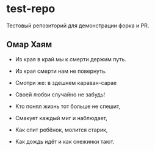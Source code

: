 # test-repo

Тестовый репозиторий для демонстрации форка и PR.

## Омар Хаям

- Из края в край мы к смерти держим путь.<br>
- Из края смерти нам не повернуть.<br>
- Смотри же: в здешнем караван-сарае<br>
- Своей любви случайно не забудь!

- Кто понял жизнь тот больше не спешит, <br>
- Смакует каждый миг и наблюдает, <br>
- Как спит ребёнок, молится старик, <br>
- Как дождь идёт и как снежинки тают.



